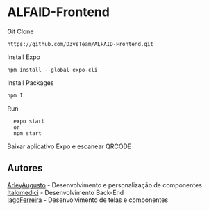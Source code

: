 # ALFAID-Frontend



Git Clone
```
https://github.com/D3vsTeam/ALFAID-Frontend.git
```

Install Expo
```
npm install --global expo-cli
```

Install Packages
```
npm I
```
Run
```
  expo start 
  or
  npm start
```
Baixar aplicativo Expo e escanear QRCODE

## Autores

[ArleyAugusto](https://github.com/arleynm) - Desenvolvimento e personalização de componentes
</br>
[Italomedici](https://github.com/ItaloMedici)  - Desenvolvimento Back-End
</br>
[IagoFerreira](https://github.com/IagoAntunes) - Desenvolvimento de telas e componentes
